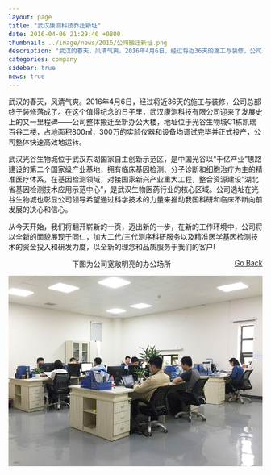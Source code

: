 ```yaml
---
layout: page
title: "武汉康测科技乔迁新址"
date: 2016-04-06 21:29:40 +0800
thumbnail: ../image/news/2016/公司搬迁新址.png
description: "武汉的春天，风清气爽。2016年4月6日，经过将近36天的施工与装修，公司总部终于装修落成了。在这个值得纪念的日子里，武汉康测科技有限公司迎来了发展史上的又一里程碑——公司整体搬迁至新办公大楼，地址位于光谷生物城C1栋凯瑞百谷二楼，占地面积800㎡，300万的实验仪器和设备均调试完毕并正式投产，公司整体快速高效地运转。"
categories: company
sidebar: true
news: true
---
```


武汉的春天，风清气爽。2016年4月6日，经过将近36天的施工与装修，公司总部终于装修落成了。在这个值得纪念的日子里，武汉康测科技有限公司迎来了发展史上的又一里程碑——公司整体搬迁至新办公大楼，地址位于光谷生物城C1栋凯瑞百谷二楼，占地面积800㎡，300万的实验仪器和设备均调试完毕并正式投产，公司整体快速高效地运转。

武汉光谷生物城位于武汉东湖国家自主创新示范区，是中国光谷以“千亿产业”思路建设的第二个国家级产业基地，拥有临床基因检测、分子诊断和细胞治疗为主的精准医疗体系，在基因检测领域，对接国家新兴产业重大工程，整合资源建设“湖北省基因检测技术应用示范中心”，是武汉生物医药行业的核心区域。公司选址在光谷生物城也彰显公司领导希望通过科学技术的力量来推动我国科研和临床不断向前发展的决心和信心。

从今天开始，我们将翻开崭新的一页，迈出新的一步，在新的工作环境中，公司将以全新的面貌展现于同仁，加大二代/三代测序科研服务以及精准医学基因检测技术的资金投入和研发力度，以全新的理念和品质服务于我们的客户!

<div style="float: right;"><a href="/{{ page.categories }}">Go Back</a></div>

<p style="text-align: center;">下图为公司宽敞明亮的办公场所</p>
<p style="text-align: center;"><img src="/image/news/2016/公司搬迁新址.png">
